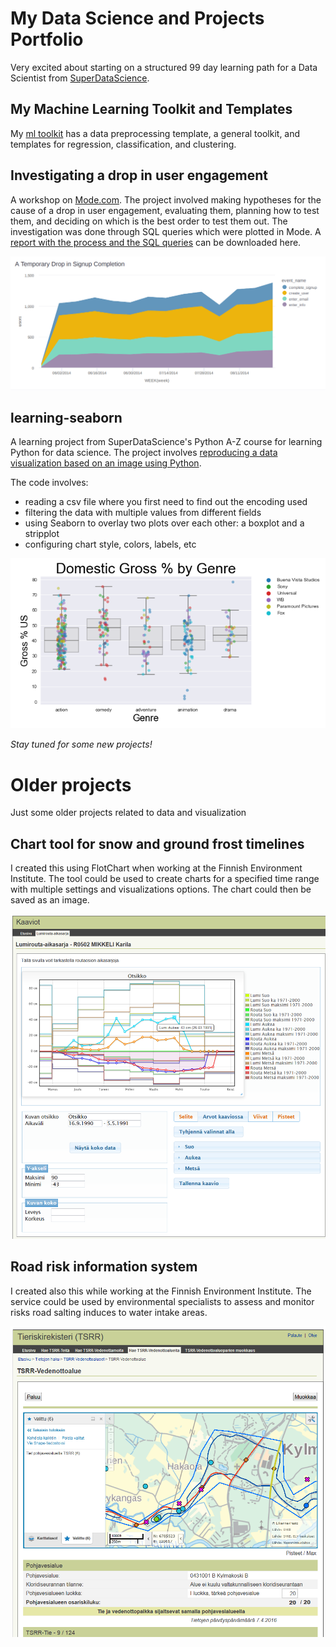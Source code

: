 # My Data Science and Projects Portfolio

Very excited about starting on a structured 99 day learning path for a Data Scientist from [SuperDataScience](https://www.superdatascience.com/paths).

## My Machine Learning Toolkit and Templates

My [ml toolkit](https://github.com/mirokuru/ml_toolkit) has a data preprocessing template, a general toolkit, and templates for regression, classification, and clustering.

## Investigating a drop in user engagement

A workshop on [Mode.com](https://mode.com). The project involved making
hypotheses for the cause of a drop in user engagement, evaluating them, planning
how to test them, and deciding on which is the best order to test them out. The
investigation was done through SQL queries which were plotted in Mode. A
[report with the process and the SQL queries](/reports/drop-in-user-engagement.pdf)
can be downloaded here.

![](/images/drop-in-user-engagement.png)

## learning-seaborn
A learning project from SuperDataScience's Python A-Z course for learning Python for data science. The project involves [reproducing a data visualization based on an image using Python](https://github.com/mirokuru/learning-seaborn).

The code involves:

- reading a csv file where you first need to find out the encoding used
- filtering the data with multiple values from different fields
- using Seaborn to overlay two plots over each other: a boxplot and a stripplot
- configuring chart style, colors, labels, etc

![](/images/learning-seaborn.png)

*Stay tuned for some new projects!*

# Older projects

Just some older projects related to data and visualization

## Chart tool for snow and ground frost timelines

I created this using FlotChart when working at the Finnish Environment Institute. The tool could be used to create charts for a specified time range with multiple settings and visualizations options. The chart could then be saved as an image.

![](/images/Lumirouta-aikasarja_Flotchart.png)

## Road risk information system

I created also this while working at the Finnish Environment Institute. The service could be used by environmental specialists to assess and monitor risks road salting induces to water intake areas.

![](/images/Tieriskirekisteri_vedenottoalue.PNG)
